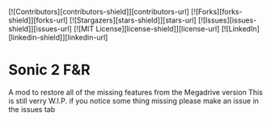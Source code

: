 [![Contributors][contributors-shield]][contributors-url]
[![Forks][forks-shield]][forks-url]
[![Stargazers][stars-shield]][stars-url]
[![Issues][issues-shield]][issues-url]
[![MIT License][license-shield]][license-url]
[![LinkedIn][linkedin-shield]][linkedin-url]
# Sonic 2 F&R

 A mod to restore all of the missing features from the Megadrive version
 This is still verry W.I.P. if you notice some thing missing please make an issue in the issues tab
